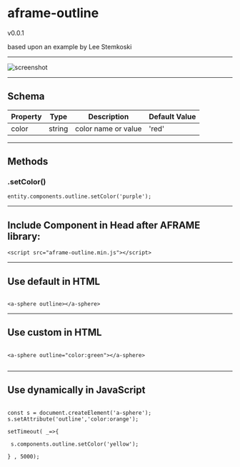 # aframe-outline
v0.0.1

based upon an example by Lee Stemkoski

____

![screenshot](https://cdn.glitch.com/4bcf2fe0-a91a-4620-8351-a4c042393de4%2Foutline.png?v=1577048918783)

____

## Schema

|Property|Type|Description|Default Value| 
|---|---|---|---|
|color|string|color name or value|'red'|


____

## Methods

### .setColor(<string>)
  
  ```
  entity.components.outline.setColor('purple');
  ```
  
  ____


## Include Component in Head after AFRAME library:

```
<script src="aframe-outline.min.js"></script>

```
___

## Use default in HTML

```

<a-sphere outline></a-sphere>

```
___

## Use custom in HTML

```

<a-sphere outline="color:green"></a-sphere>


```

___

## Use dynamically in JavaScript

```

const s = document.createElement('a-sphere');
s.setAttribute('outline','color:orange');

setTimeout( _=>{

 s.components.outline.setColor('yellow');

} , 5000);

```


